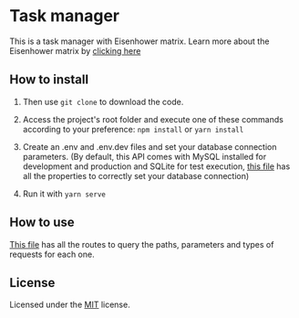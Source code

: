 # Task manager

This is a task manager with Eisenhower matrix. Learn more about the Eisenhower matrix by [clicking here](https://blog.trello.com/br/matriz-de-eisenhower)

## How to install

1. Then use `git clone` to download the code.

2. Access the project's root folder and execute one of these commands according to your preference: `npm install` or `yarn install`

3. Create an .env and .env.dev files and set your database connection parameters. (By default, this API comes with MySQL installed for development and production and SQLite for test execution, [this file](https://github.com/my-souz4/task-manager/blob/master/src/%40types/dotenv.d.ts) has all the properties to correctly set your database connection)

4. Run it with `yarn serve`

## How to use

[This file](https://github.com/my-souz4/task-manager/blob/master/src/services/routes/docs.json) has all the routes to query the paths, parameters and types of requests for each one.

## License

Licensed under the [MIT](https://github.com/my-souz4/task-manager/blob/master/LICENSE) license.